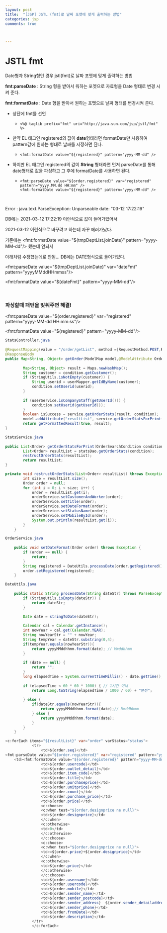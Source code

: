 ```yaml
---
layout: post
title:  "[JSP] JSTL (fmt)로 날짜 포맷에 맞게 출력하는 방법"
categories: jsp
comments: true



---
```


# JSTL fmt

Date형과 String형인 경우 jstl(fmt)로 날짜 포맷에 맞게 출력하는 방법

**fmt:parseDate** : String 형을 받아서 워하는 포멧으로 자료형을 Date 형태로 변경 시켜 준다.

**fmt:formatDate** : Date 형을 받아서 원하는 포멧으로 날짜 형태를 변경시켜 준다.

* 상단에 fmt를 선언

  * ````
    <%@ taglib prefix="fmt" uri="http://java.sun.com/jsp/jstl/fmt" %>
    ````

* 만약 EL 태그인 registered의 값이 **date**형태라면 formatDate만 사용하여 pattern값에 원하는 형태로 날짜를 지정하면 된다.

  * ````
    <fmt:formatDate value="${registered}" pattern="yyyy-MM-dd" />
    ````

* 하지만 EL 태그인 registered의 값이 **String** 형태라면 먼저 parseDate를 통해 date형태로 값을 파싱하고 그 후에 formatDate를 사용하면 된다.

  * ````
    <fmt:parseDate value="${order.registered}" var="registered" pattern="yyyy.MM.dd HH:mm" />
    <fmt:formatDate value="${registered}" pattern="yyyy-MM-dd" />
    ````

<br/>

Error : java.text.ParseException: Unparseable date: "03-12 17:22:19" 

DB에는 2021-03-12 17:22:19 이런식으로 값이 들어가있어서 

2021-03-12 이런식으로 바꾸려고 하는데 자꾸 에러가났다.

기존에는 <fmt:formatDate value="${tmpDeptList.joinDate}" pattern="yyyy-MM-dd"/> 했는데 안되서

아래처럼 수정헀는데로 안됨... DB에는 DATE형식으로 들어가있다.

<fmt:parseDate value="${tmpDeptList.joinDate}" var="dateFmt" pattern="yyyyMMddHHmmss"/>

<fmt:formatDate value="${dateFmt}"  pattern="yyyy-MM-dd"/>

<br/>

### **파싱할때 패턴을 맞춰주면 해결!**

<fmt:parseDate value="${order.registered}" var="registered" pattern="yyyy-MM-dd HH:mm:ss"/>

<fmt:formatDate value="${registered}"  pattern="yyyy-MM-dd"/>

````java
StatsController.java
    
@RequestMapping(value = "/order/getList", method ={RequestMethod.POST,RequestMethod.GET})
@ResponseBody	
public Map<String, Object> getOrder(ModelMap model,@ModelAttribute OrderSearchCondition condition , HttpSession session) throws Exception {
		
		Map<String, Object> result = Maps.newHashMap();
		String customer = condition.getCustomer();
		if (StringUtils.isNotEmpty(customer)) {
			String userid = userMapper.getIdByName(customer);
			condition.setUserid(userid);
		}
		
		if (userService.isCompanyStaff(getUserId())) {
			condition.setUserid(getUserId());
		}
		boolean isSuccess = service.getOrderStats(result, condition);
		model.addAttribute("resultList", service.getOrderStatsForPrint(condition));
		return getFormattedResult(true, result);
}
````

````java
StatsService.java
    
public List<Order> getOrderStatsForPrint(OrderSearchCondition condition) throws Exception {
		List<Order> resultList = statsDao.getOrderStats(condition);
		restructOrderStats(resultList);		
		return resultList;
}

private void restructOrderStats(List<Order> resultList) throws Exception {
		int size = resultList.size();
		Order order = null;
		for (int i = 0; i < size; i++) {
			order = resultList.get(i);
			orderService.setCustomerAndWorker(order);
			orderService.setTitle(order);
			orderService.setDateFormat(order);
			orderService.setStatusName(order);
			orderService.setMobileById(order);
			System.out.println(resultList.get(i));
		}
	}
````



````java
OrderService.java
    
    public void setDateFormat(Order order) throws Exception {
    	if (order == null) {
    		return;
    	}
    	String registered = DateUtils.processDate(order.getRegistered());
    	order.setRegistered(registered);
    }

````



````java
DateUtils.java
    
    public static String processDate(String dateStr) throws ParseException {
		if (StringUtils.isEmpty(dateStr)) {
			return dateStr;
		}
		
		Date date = stringToDate(dateStr);

		Calendar cal = Calendar.getInstance();
		int nowYear = cal.get(Calendar.YEAR);
		String nowYearStr = "" + nowYear;
		String tempYear = dateStr.substring(0,4);
		if(tempYear.equals(nowYearStr)){
			return yyyyMMddhhmm.format(date); // Mmddhhmm
		} 
		
		if (date == null) {
			return "";
		}
		long elapsedTime = System.currentTimeMillis() - date.getTime();
		
		if (elapsedTime < 60 * 60 * 1000) { // 1시간 이내
			return Long.toString(elapsedTime / 1000 / 60) + "분전";
			
		} else {
			if(dateStr.equals(nowYearStr)){
				return yyyyMMddhhmm.format(date);// Mmddhhmm
			} else {
				return yyyyMMddhhmm.format(date);
			}
		}
	}
````

````java
<c:forEach items="${resultList}" var="order" varStatus="status">
			<tr>
				<td>${order.seq}</td>
<fmt:parseDate value="${order.registered}" var="registered" pattern="yyyy.MM.dd HH:mm" />
	<td><fmt:formatDate value="${order.registered}" pattern="yyyy-MM-dd" /></td>
				<td>${order.usercode}</td>
				<td>${order.outlet_detail}</td>
				<td>${order.item_code}</td>
				<td>${order.title}</td>
				<td>${order.purchaseprice}</td>
				<td>${order.unitprice}</td>
				<td>${order.count}</td>
				<td>${order.purchase_price}</td>
				<td>${order.price}</td>
				<c:choose>
				<c:when test="${order.designprice ne null}">
				<td>${order.designprice}</td>
				</c:when>
				<c:otherwise>
				<td>0</td>
				</c:otherwise>
				</c:choose>
				<c:choose>
				<c:when test="${order.designprice ne null}">
				<td>=${order.price}+${order.designprice}</td>
				</c:when>
				<c:otherwise>
				<td>${order.price}</td>
				</c:otherwise>
				</c:choose>
				<td>${order.username}</td>
				<td>${order.usercode}</td>
				<td>${order.mobile}</td>
				<td>${order.sender_name}</td>
				<td>${order.sender_postcode}</td>
				<td>${order.sender_address}  ${order.sender_detailaddress}</td>
				<td>${order.sender_phone}</td>
				<td>${order.fromDate}</td>
				<td>${order.description}</td>
			</tr>
			</c:forEach>
````

